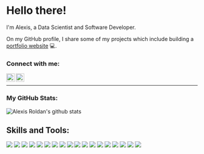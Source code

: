 # Hello there!

I'm Alexis, a Data Scientist and Software Developer.

On my GitHub profile, I share some of my projects which include building a [portfolio website](https://https://alexisroldan.netlify.app/) :computer:.

### Connect with me:

[<img align="left" alt="roldan_al | Twitter" width="22px" src="https://cdn.jsdelivr.net/npm/simple-icons@v3/icons/twitter.svg" />][twitter]
[<img align="left" alt="alexis-roldan-ds | LinkedIn" width="22px" src="https://cdn.jsdelivr.net/npm/simple-icons@v3/icons/linkedin.svg" />][linkedin]

<br />

---

### My GitHub Stats:

![Alexis Roldan's github stats](https://github-readme-stats.vercel.app/api?username=roldanalex&show_icons=true&theme=algolia&count_private=true&hide_border=true)


[twitter]: https://twitter.com/roldan_al
[linkedin]: https://linkedin.com/in/alexis-roldan-ds

## Skills and Tools:
![](https://img.shields.io/badge/Code-R-informational?style=flat&logo=r&logoColor=white&color=2CD4A7)
![](https://img.shields.io/badge/Code-Python-informational?style=flat&logo=python&logoColor=white&color=2CD4A7)
![](https://img.shields.io/badge/Tools-SQL-informational?style=flat&logo=sql&logoColor=white&color=2CD4A7)
![](https://img.shields.io/badge/Tools-PostgreSQL-informational?style=flat&logo=postgresql&logoColor=white&color=2CD4A7)
![](https://img.shields.io/badge/Frontend-HTML-informational?style=flat&logo=html5&logoColor=white&color=2CD4A7)
![](https://img.shields.io/badge/Frontend-Bootstrap-informational?style=flat&logo=bootstrap&logoColor=white&color=2CD4A7)
![](https://img.shields.io/badge/Frontend-CSS-informational?style=flat&logo=css&logoColor=white&color=2CD4A7)
![](https://img.shields.io/badge/Frontend-Java-informational?style=flat&logo=java&logoColor=white&color=2CD4A7)
![](https://img.shields.io/badge/Shell-Bash-informational?style=flat&logo=gnubash&logoColor=white&color=2CD4A7)
![](https://img.shields.io/badge/MachineLearning-Supervised-informational?style=flat&logoColor=white&color=2CD4A7)
![](https://img.shields.io/badge/MachineLearning-Unsupervised-informational?style=flat&logoColor=white&color=2CD4A7)
![](https://img.shields.io/badge/NLP-Text-informational?style=flat&logoColor=white&color=2CD4A7)
![](https://img.shields.io/badge/Visualization-ggplot-informational?style=flat&logo=plotly&logoColor=white&color=2CD4A7)
![](https://img.shields.io/badge/Visualization-PowerBI-informational?style=flat&logo=plotly&logoColor=white&color=2CD4A7)
![](https://img.shields.io/badge/Visualization-QlikSense-informational?style=flat&logo=plotly&logoColor=white&color=2CD4A7)
![](https://img.shields.io/badge/Visualization-Tableau-informational?style=flat&logo=tableau&logoColor=white&color=2CD4A7)
![](https://img.shields.io/badge/Deployment-RMarkdown-informational?style=flat&logo=markdown&logoColor=white&color=2CD4A7)
![](https://img.shields.io/badge/Deployment-RShiny-informational?style=flat&logo=shiny&logoColor=white&color=2CD4A7)
